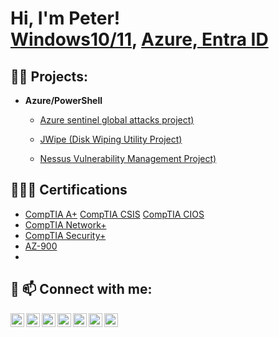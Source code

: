 <h1>Hi, I'm Peter! <br/><a href="https://github.com/peteremery2">Windows10/11</a>, <a href="https://www.linkedin.com/in/peteremery2/">Azure, Entra ID</a> <a href=""></a></h1>

<h2>👨‍💻 Projects:</h2>



- <b>Azure/PowerShell</b>
  - [Azure sentinel global attacks project)](https://github.com/Peteremery2/Azuresentinelproject)
    
  - [JWipe (Disk Wiping Utility Project)](https://github.com/Peteremery2/JWipeProject)
 
  - [Nessus Vulnerability Management Project)](https://github.com/Peteremery2/Nessusscanproject)

<h2>👨🏻‍🎓 Certifications </h2>

- [CompTIA A+](https://www.credly.com/badges/90419a1a-c1a4-4845-9e33-32b641efd484/public_url) [CompTIA CSIS](https://www.credly.com/badges/4d2dcfd4-6e4d-44dd-8d28-0f025ef66576/public_url) [CompTIA CIOS](https://www.credly.com/badges/5ec8339b-94f1-4674-b496-7579ca6b6738/public_url)
- [CompTIA Network+](https://www.credly.com/badges/d62be013-08b8-4af2-a99c-693b8325cb77/public_url)
- [CompTIA Security+](https://www.credly.com/badges/04664721-eaed-4bc6-a24d-f688661f6a90/public_url)
- [AZ-900](https://learn.microsoft.com/en-us/users/peteremery2/credentials/1d5264bf3c2b8ac5?ref=https%3A%2F%2Fwww.linkedin.com%2F)
- 

<h2> 🤳 📫 Connect with me:</h2>

[<img align="left" alt="JoshMadakor | YouTube" width="22px" src="https://cdn.jsdelivr.net/npm/simple-icons@v3/icons/youtube.svg" />][youtube]
[<img align="left" alt="JoshMadakor | Twitter" width="22px" src="https://cdn.jsdelivr.net/npm/simple-icons@v3/icons/twitter.svg" />][twitter]
[<img align="left" alt="JoshMadakor | LinkedIn" width="22px" src="https://cdn.jsdelivr.net/npm/simple-icons@v3/icons/linkedin.svg" />][linkedin]
[<img align="left" alt="JoshMadakor | Instagram" width="22px" src="https://cdn.jsdelivr.net/npm/simple-icons@v3/icons/instagram.svg" />][instagram]
[<img align="left" alt="JoshMadakor | Gmail" width="22px" src="https://cdn.jsdelivr.net/npm/simple-icons@3.13.0/icons/gmail.svg" />][Gmail]
[<img align="left" alt="JoshMadakor | Reddit" width="22px" src="https://cdn.jsdelivr.net/npm/simple-icons@3.13.0/icons/reddit.svg" />][Reddit]
[<img align="left" alt="JoshMadakor | Reddit" width="22px" src="https://cdn.jsdelivr.net/npm/simple-icons@3.13.0/icons/facebook.svg" />][Facebook]

[twitter]: https://twitter.com/
[youtube]: https://www.youtube.com/
[instagram]: https://www.instagram.com/peteremery7445
[linkedin]: https://linkedin.com/in/peteremery2
[Gmail]: mailto:thepeteremery@gmail.com
[Reddit]: https://reddit.com/user/pxe590t
[Facebook]: https://Facebook.com/ITsolvedsolME



<!--
**joshmadakor1/joshmadakor1** is a ✨ _special_ ✨ repository because its `README.md` (this file) appears on your GitHub profile.

Here are some ideas to get you started:

- 🔭 I’m currently working on ...
- 🌱 I’m currently learning ...
- 👯 I’m looking to collaborate on ...
- 🤔 I’m looking for help with ...
- 💬 Ask me about ...
- 📫 How to reach me: ...
- 😄 Pronouns: ...
- ⚡ Fun fact: ...
-->
